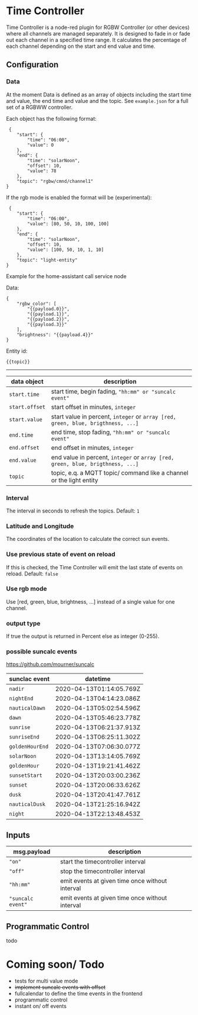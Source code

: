 # Time Controller

Time Controller is a node-red plugin for RGBW Controller (or other devices) where all channels are managed separately. It is designed to fade in or fade out each channel in a specified time range. It calculates the percentage of each channel depending on the start and end value and time.

## Configuration

### Data

At the moment Data is defined as an array of objects including the start time and value, the end time and value and the topic. See `example.json` for a full set of a RGBWW controller.

Each object has the following format:   

     {
        "start": {
            "time": "06:00",
            "value": 0
        },
        "end": {
            "time": "solarNoon",
            "offset": 10,
            "value": 78
        },
        "topic": "rgbw/cmnd/channel1"
    }

If the rgb mode is enabled the format will be (experimental):

     {
        "start": {
            "time": "06:00",
            "value": [80, 50, 10, 100, 100]
        },
        "end": {
            "time": "solarNoon",
            "offset": 10,
            "value": [100, 50, 10, 1, 10]
        },
        "topic": "light-entity"
    }

Example for the home-assistant call service node   
   
Data:

    {
        "rgbw_color": [
            "{{payload.0}}",
            "{{payload.1}}",
            "{{payload.2}}",
            "{{payload.3}}"
        ],
        "brightness": "{{payload.4}}"
    }

Entity id:

    {{topic}}


---


| data object    | description                                                                      |
| -------------- | ---------------------------------------------------------------------------------|
| `start.time`   | start time, begin fading, `"hh:mm" or "suncalc event"`                           |
| `start.offset` | start offset in minutes, `integer`                                               |
| `start.value`  | start value in percent, `integer` or `array [red, green, blue, brigthness, ...]`      |
| `end.time`     | end time, stop fading, `"hh:mm" or "suncalc event"`                              |
| `end.offset`   | end offset in minutes, `integer`                                                 |
| `end.value`    | end value in percent, `integer` or `array [red, green, blue, brigthness, ...]`        |
| `topic`        | topic, e.q. a MQTT topic/ command like a channel or the light entity             |

### Interval

The interval in seconds to refresh the topics. Default: `1`   

### Latitude and Longitude

The coordinates of the location to calculate the correct sun events.

### Use previous state of event on reload

If this is checked, the Time Controller will emit the last state of events on reload. Default: `false`    

### Use rgb mode

Use [red, green, blue, brightness, ...] instead of a single value for one channel.

### output type

If true the output is returned in Percent else as integer (0-255).

### possible suncalc events

https://github.com/mourner/suncalc

| sunclac event    | datetime                 |
| ---------------- | ------------------------ |
| `nadir`          | 2020-04-13T01:14:05.769Z |
| `nightEnd`       | 2020-04-13T04:14:23.086Z |
| `nauticalDawn`   | 2020-04-13T05:02:54.596Z |
| `dawn`           | 2020-04-13T05:46:23.778Z |
| `sunrise`        | 2020-04-13T06:21:37.913Z |
| `sunriseEnd`     | 2020-04-13T06:25:11.302Z |
| `goldenHourEnd`  | 2020-04-13T07:06:30.077Z |
| `solarNoon`      | 2020-04-13T13:14:05.769Z |
| `goldenHour`     | 2020-04-13T19:21:41.462Z |
| `sunsetStart`    | 2020-04-13T20:03:00.236Z |
| `sunset`         | 2020-04-13T20:06:33.626Z |
| `dusk`           | 2020-04-13T20:41:47.761Z |
| `nauticalDusk`   | 2020-04-13T21:25:16.942Z |
| `night`          | 2020-04-13T22:13:48.453Z |

## Inputs

| msg.payload       | description                                       |
| ----------------- | ------------------------------------------------- |
| `"on"`            | start the timecontroller interval                 |
| `"off"`           | stop the timecontroller interval                  |
| `"hh:mm"`         | emit events at given time once without interval   |
| `"suncalc event"` | emit events at given time once without interval   | 

## Programmatic Control

todo


# Coming soon/ Todo

- tests for multi value mode
- ~~implement suncalc events with offset~~
- fullcalendar to define the time events in the frontend
- programmatic control
- instant on/ off events
